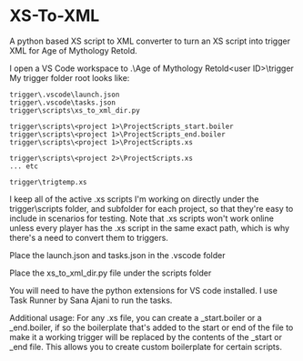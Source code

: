 # XS-To-XML
A python based XS script to XML converter to turn an XS script into trigger XML for Age of Mythology Retold.

I open a VS Code workspace to .\Age of Mythology Retold\<user ID>\trigger
My trigger folder root looks like:
```
trigger\.vscode\launch.json
trigger\.vscode\tasks.json
trigger\scripts\xs_to_xml_dir.py

trigger\scripts\<project 1>\ProjectScripts_start.boiler
trigger\scripts\<project 1>\ProjectScripts_end.boiler
trigger\scripts\<project 1>\ProjectScripts.xs

trigger\scripts\<project 2>\ProjectScripts.xs
... etc

trigger\trigtemp.xs
```

I keep all of the active .xs scripts I'm working on directly under the trigger\scripts folder, and subfolder for each project, so that they're easy to include in scenarios for testing. Note that .xs scripts won't work online unless every player has the .xs script in the same exact path, which is why there's a need to convert them to triggers.

Place the launch.json and tasks.json in the .vscode folder

Place the xs_to_xml_dir.py file under the scripts folder

You will need to have the python extensions for VS code installed.
I use Task Runner by Sana Ajani to run the tasks.

Additional usage:
For any .xs file, you can create a <name>_start.boiler or a <name>_end.boiler, if so the boilerplate that's added to the start or end of the file to make it a working trigger will be replaced by the contents of the _start or _end file. This allows you to create custom boilerplate for certain scripts.
